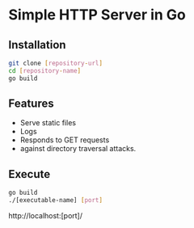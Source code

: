 # Simple HTTP Server in Go


## Installation

```bash
git clone [repository-url]
cd [repository-name]
go build
```

## Features
 - Serve static files
 - Logs
 - Responds to GET requests
 - against directory traversal attacks.

## Execute
```bash
go build
./[executable-name] [port]
```
http://localhost:[port]/
